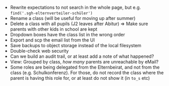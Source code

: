 * Rewrite expectations to not search in the whole page, but e.g. `find('.sgh-elternverteiler-schüler')`
* Rename a class (will be useful for moving up after summer)
* Delete a class with all pupils (J2 leaves after Abitur)
  => Make sure parents with other kids in school are kept
* Dropdown boxes have the class list in the wrong order
* Export and scp the email list from the UI
* Save backups to object storage instead of the local filesystem
* Double-check web security
* Can we build an audit trail, or at least add a note of what happened?
* View: Grouped by class, _how many_ parents are unreachable by eMail?
* Some roles are being delegated from the Elternbeirat, and not from the class (e.g. Schulkonferenz). For those, do not record the class where the parent is having this role for, or at least do not show it (in `to_s` etc)
